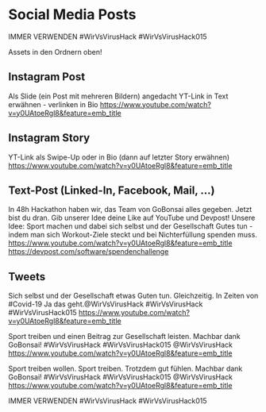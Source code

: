 # Social Media Posts

IMMER VERWENDEN
#WirVsVirusHack #WirVsVirusHack015

Assets in den Ordnern oben!

## Instagram Post
Als Slide (ein Post mit mehreren Bildern) angedacht
YT-Link in Text erwähnen - verlinken in Bio
https://www.youtube.com/watch?v=y0UAtoeRgl8&feature=emb_title

## Instagram Story
YT-Link als Swipe-Up oder in Bio (dann auf letzter Story erwähnen)
https://www.youtube.com/watch?v=y0UAtoeRgl8&feature=emb_title

## Text-Post (Linked-In, Facebook, Mail, ...)
In 48h Hackathon haben wir, das Team von GoBonsai alles gegeben. Jetzt bist du dran.
Gib unserer Idee deine Like auf YouTube und Devpost!
Unsere Idee:
Sport machen und dabei sich selbst und der Gesellschaft Gutes tun - indem man sich Workout-Ziele steckt und bei Nichterfüllung spenden muss.
https://www.youtube.com/watch?v=y0UAtoeRgl8&feature=emb_title
https://devpost.com/software/spendenchallenge

## Tweets

Sich selbst und der Gesellschaft etwas Guten tun. Gleichzeitig. In Zeiten von #Covid-19
Ja das geht.@WirVsVirusHack #WirVsVirusHack #WirVsVirusHack015
https://www.youtube.com/watch?v=y0UAtoeRgl8&feature=emb_title

Sport treiben und einen Beitrag zur Gesellschaft leisten. Machbar dank GoBonsai! #WirVsVirusHack #WirVsVirusHack015 @WirVsVirusHack
https://www.youtube.com/watch?v=y0UAtoeRgl8&feature=emb_title 

Sport treiben wollen. Sport treiben. Trotzdem gut fühlen. Machbar dank GoBonsai! #WirVsVirusHack #WirVsVirusHack015 @WirVsVirusHack
https://www.youtube.com/watch?v=y0UAtoeRgl8&feature=emb_title

IMMER VERWENDEN
#WirVsVirusHack #WirVsVirusHack015